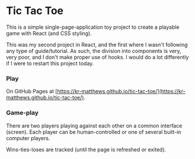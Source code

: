 # Tic Tac Toe

This is a simple single-page-application toy project to create a playable game with React (and CSS styling).

This was my second project in React, and the first where I wasn't following any type of guide/tutorial. As such, the division into components is very, very poor, and I don't make proper use of hooks. I would do a lot differently if I were to restart this project today.

### Play

On GitHub Pages at [https://kr-matthews.github.io/tic-tac-toe/](https://kr-matthews.github.io/tic-tac-toe/).

### Game-play

There are two players playing against each other on a common interface (screen). Each player can be human-controlled or one of several built-in computer players.

Wins-ties-loses are tracked (until the page is refreshed or exited).
